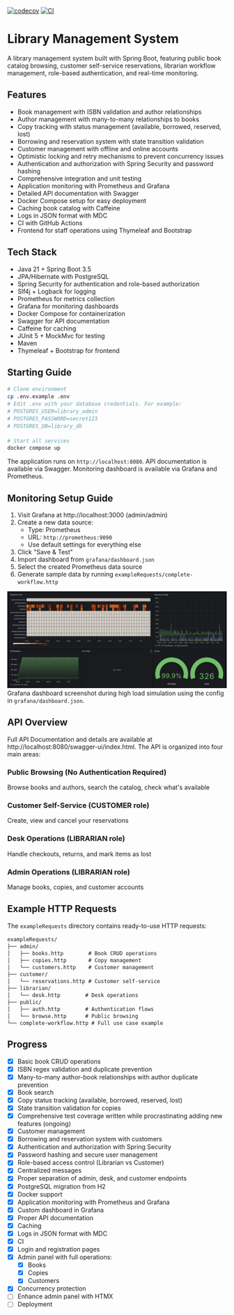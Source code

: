 [![codecov](https://codecov.io/gh/Salad109/library-management/graph/badge.svg?token=P1LBG9BIJR)](https://codecov.io/gh/Salad109/library-management) [![CI](https://github.com/Salad109/library-management/workflows/CI/badge.svg)](https://github.com/Salad109/library-management/actions)

# Library Management System

A library management system built with Spring Boot, featuring public book catalog
browsing, customer self-service reservations, librarian workflow management,
role-based authentication, and real-time monitoring.

## Features

- Book management with ISBN validation and author relationships
- Author management with many-to-many relationships to books
- Copy tracking with status management (available, borrowed, reserved, lost)
- Borrowing and reservation system with state transition validation
- Customer management with offline and online accounts
- Optimistic locking and retry mechanisms to prevent concurrency issues
- Authentication and authorization with Spring Security and password hashing
- Comprehensive integration and unit testing
- Application monitoring with Prometheus and Grafana
- Detailed API documentation with Swagger
- Docker Compose setup for easy deployment
- Caching book catalog with Caffeine
- Logs in JSON format with MDC
- CI with GitHub Actions
- Frontend for staff operations using Thymeleaf and Bootstrap

## Tech Stack

- Java 21 + Spring Boot 3.5
- JPA/Hibernate with PostgreSQL
- Spring Security for authentication and role-based authorization
- Slf4j + Logback for logging
- Prometheus for metrics collection
- Grafana for monitoring dashboards
- Docker Compose for containerization
- Swagger for API documentation
- Caffeine for caching
- JUnit 5 + MockMvc for testing
- Maven
- Thymeleaf + Bootstrap for frontend

## Starting Guide

```bash
# Clone environment
cp .env.example .env
# Edit .env with your database credentials. For example:
# POSTGRES_USER=library_admin
# POSTGRES_PASSWORD=secret123
# POSTGRES_DB=library_db

# Start all services
docker compose up
```

The application runs on `http://localhost:8080`. API documentation is available
via Swagger. Monitoring dashboard is available via Grafana and Prometheus.

## Monitoring Setup Guide

1. Visit Grafana at http://localhost:3000 (admin/admin)
2. Create a new data source:
    - Type: Prometheus
    - URL: `http://prometheus:9090`
    - Use default settings for everything else
3. Click "Save & Test"
4. Import dashboard from `grafana/dashboard.json`
5. Select the created Prometheus data source
6. Generate sample data by running `exampleRequests/complete-workflow.http`

![Grafana dashboard screenshot](images/dashboard-screenshot.webp)
Grafana dashboard screenshot during high load simulation using the config in `grafana/dashboard.json`.

## API Overview

Full API Documentation and details are available at http://localhost:8080/swagger-ui/index.html. The API is organized
into four main areas:

### Public Browsing (No Authentication Required)

Browse books and authors, search the catalog, check what's available

### Customer Self-Service (CUSTOMER role)

Create, view and cancel your reservations

### Desk Operations (LIBRARIAN role)

Handle checkouts, returns, and mark items as lost

### Admin Operations (LIBRARIAN role)

Manage books, copies, and customer accounts

## Example HTTP Requests

The `exampleRequests` directory contains ready-to-use HTTP requests:

```
exampleRequests/
├── admin/
│   ├── books.http        # Book CRUD operations
│   ├── copies.http       # Copy management
│   └── customers.http    # Customer management
├── customer/
│   └── reservations.http # Customer self-service
├── librarian/
│   └── desk.http        # Desk operations
├── public/
│   ├── auth.http        # Authentication flows
│   └── browse.http      # Public browsing
└── complete-workflow.http # Full use case example
```

## Progress

- [x] Basic book CRUD operations
- [x] ISBN regex validation and duplicate prevention
- [x] Many-to-many author-book relationships with author duplicate prevention
- [x] Book search
- [x] Copy status tracking (available, borrowed, reserved, lost)
- [x] State transition validation for copies
- [x] Comprehensive test coverage written while procrastinating adding new features (ongoing)
- [x] Customer management
- [x] Borrowing and reservation system with customers
- [x] Authentication and authorization with Spring Security
- [x] Password hashing and secure user management
- [x] Role-based access control (Librarian vs Customer)
- [x] Centralized messages
- [x] Proper separation of admin, desk, and customer endpoints
- [x] PostgreSQL migration from H2
- [x] Docker support
- [x] Application monitoring with Prometheus and Grafana
- [x] Custom dashboard in Grafana
- [x] Proper API documentation
- [x] Caching
- [x] Logs in JSON format with MDC
- [x] CI
- [x] Login and registration pages
- [x] Admin panel with full operations:
    - [x] Books
    - [x] Copies
    - [x] Customers
- [x] Concurrency protection
- [ ] Enhance admin panel with HTMX
- [ ] Deployment